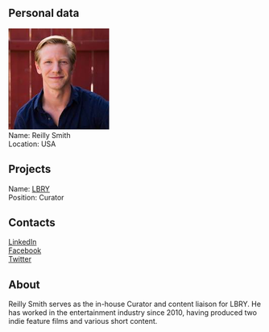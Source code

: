 ## Personal data
![ photo](photo/reilly-smith.jpg)  
Name: Reilly Smith  
Location: USA
## Projects 
Name: [LBRY](../projects/lbry.md)  
Position: Curator
## Contacts
[LinkedIn](https://www.linkedin.com/in/reilly-smith-b10a9792/)  
[Facebook](https://www.facebook.com/reillysmith)  
[Twitter](https://twitter.com/reillysmith)  
## About
Reilly Smith serves as the in-house Curator and content liaison for LBRY. He has worked in the entertainment industry since 2010, having produced two indie feature films and various short content.
